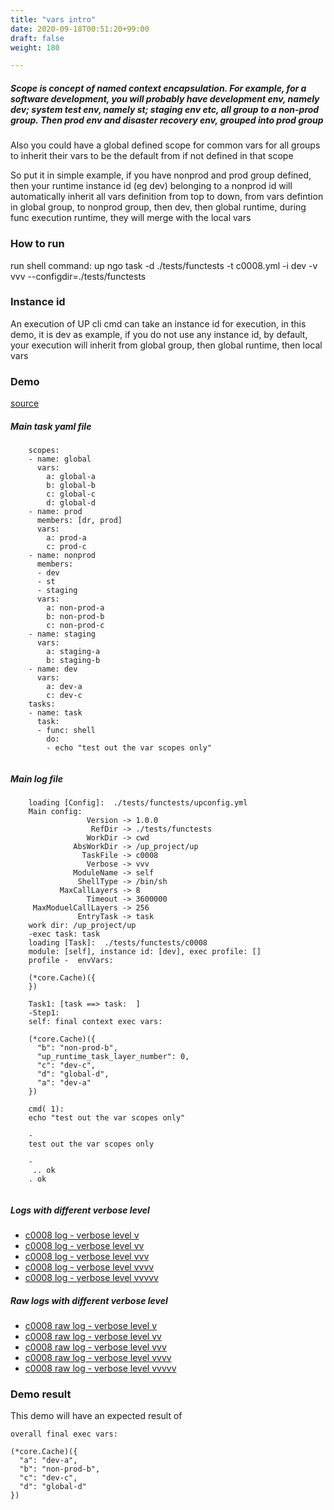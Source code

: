 ```yaml
---
title: "vars intro"
date: 2020-09-18T00:51:20+99:00
draft: false
weight: 180

---
```


##### Scope is concept of named context encapsulation. For example, for a software development, you will probably have development env, namely dev; system test env, namely st; staging env etc, all group to a non-prod group. Then prod env and disaster recovery env, grouped into prod group

Also you could have a global defined scope for common vars for all groups to inherit their vars to be the default from if not defined in that scope

So put it in simple example, if you have nonprod and prod group defined, then your runtime instance id (eg dev) belonging to a nonprod id will automatically inherit all vars definition from top to down, from vars defintion in global group, to nonprod group, then dev, then global runtime, during func execution runtime, they will merge with the local vars


### How to run


run shell command:  up ngo task -d ./tests/functests -t c0008.yml -i dev -v vvv --configdir=./tests/functests











### Instance id


An execution of UP cli cmd can take an instance id for execution, in this demo, it is dev as example, if you do not use any instance id, by default, your execution will inherit from global group, then global runtime, then local vars











### Demo








[source](https://github.com/upcmd/up/blob/master/tests/functests/c0008.yml)

##### Main task yaml file
```
    scopes:
    - name: global
      vars:
        a: global-a
        b: global-b
        c: global-c
        d: global-d
    - name: prod
      members: [dr, prod]
      vars:
        a: prod-a
        c: prod-c
    - name: nonprod
      members:
      - dev
      - st
      - staging
      vars:
        a: non-prod-a
        b: non-prod-b
        c: non-prod-c
    - name: staging
      vars:
        a: staging-a
        b: staging-b
    - name: dev
      vars:
        a: dev-a
        c: dev-c
    tasks:
    - name: task
      task:
      - func: shell
        do:
        - echo "test out the var scopes only"
    
```
##### Main log file
```
    loading [Config]:  ./tests/functests/upconfig.yml
    Main config:
                 Version -> 1.0.0
                  RefDir -> ./tests/functests
                 WorkDir -> cwd
              AbsWorkDir -> /up_project/up
                TaskFile -> c0008
                 Verbose -> vvv
              ModuleName -> self
               ShellType -> /bin/sh
           MaxCallLayers -> 8
                 Timeout -> 3600000
     MaxModuelCallLayers -> 256
               EntryTask -> task
    work dir: /up_project/up
    -exec task: task
    loading [Task]:  ./tests/functests/c0008
    module: [self], instance id: [dev], exec profile: []
    profile -  envVars:
    
    (*core.Cache)({
    })
    
    Task1: [task ==> task:  ]
    -Step1:
    self: final context exec vars:
    
    (*core.Cache)({
      "b": "non-prod-b",
      "up_runtime_task_layer_number": 0,
      "c": "dev-c",
      "d": "global-d",
      "a": "dev-a"
    })
    
    cmd( 1):
    echo "test out the var scopes only"
    
    -
    test out the var scopes only
    
    -
     .. ok
    . ok
    
```


##### Logs with different verbose level
* [c0008 log - verbose level v](../../logs/c0008_v)
* [c0008 log - verbose level vv](../../logs/c0008_vv)
* [c0008 log - verbose level vvv](../../logs/c0008_vvvv)
* [c0008 log - verbose level vvvv](../../logs/c0008_vvvv)
* [c0008 log - verbose level vvvvv](../../logs/c0008_vvvvv)

##### Raw logs with different verbose level
* [c0008 raw log - verbose level v](../../reflogs/c0008_v.log)
* [c0008 raw log - verbose level vv](../../reflogs/c0008_vv.log)
* [c0008 raw log - verbose level vvv](../../reflogs/c0008_vvv.log)
* [c0008 raw log - verbose level vvvv](../../reflogs/c0008_vvvv.log)
* [c0008 raw log - verbose level vvvvv](../../reflogs/c0008_vvvvv.log)







### Demo result


This demo will have an expected result of
```
overall final exec vars:

(*core.Cache)({
  "a": "dev-a",
  "b": "non-prod-b",
  "c": "dev-c",
  "d": "global-d"
})
```











